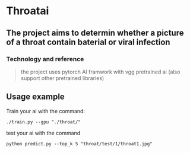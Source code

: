 # Throatai

## The project aims to determin whether a picture of a throat contain baterial or viral infection

### Technology and reference

> the project uses pytorch AI framwork with vgg pretrained ai (also support other pretrained libraries)



## Usage example

Train your ai with the command:

```./train.py --gpu "./throat/"```

test your ai with the command 

```python predict.py --top_k 5 "throat/test/1/throat1.jpg"```

